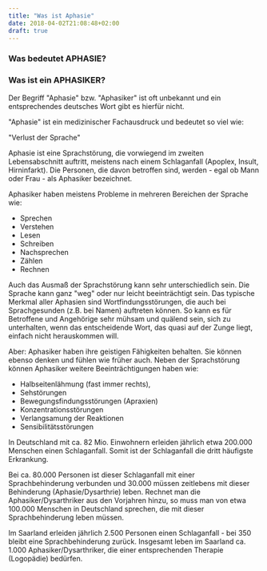 ```yaml
---
title: "Was ist Aphasie"
date: 2018-04-02T21:08:48+02:00
draft: true
---
```

### Was bedeutet APHASIE?
### Was ist ein APHASIKER?

Der Begriff "Aphasie" bzw. "Aphasiker" ist oft unbekannt und ein entsprechendes deutsches Wort gibt es hierfür nicht.

"Aphasie" ist ein medizinischer Fachausdruck und bedeutet so viel wie:

"Verlust der Sprache"

Aphasie ist eine Sprachstörung, die vorwiegend im zweiten Lebensabschnitt auftritt, meistens nach einem Schlaganfall (Apoplex, Insult, Hirninfarkt). Die Personen, die davon betroffen sind, werden - egal ob Mann oder Frau - als Aphasiker bezeichnet.

Aphasiker haben meistens Probleme in mehreren Bereichen der Sprache wie:

* Sprechen
* Verstehen
* Lesen
* Schreiben
* Nachsprechen
* Zählen
* Rechnen

Auch das Ausmaß der Sprachstörung kann sehr unterschiedlich sein. Die Sprache kann ganz "weg" oder nur leicht beeinträchtigt sein. Das typische Merkmal aller Aphasien sind Wortfindungsstörungen, die auch bei Sprachgesunden (z.B. bei Namen) auftreten können. So kann es für Betroffene und Angehörige sehr mühsam und quälend sein, sich zu unterhalten, wenn das entscheidende Wort, das quasi auf der Zunge liegt, einfach nicht herauskommen will.

Aber: Aphasiker haben ihre geistigen Fähigkeiten behalten. Sie können ebenso denken und fühlen wie früher auch. Neben der Sprachstörung können Aphasiker weitere Beeinträchtigungen haben wie:

* Halbseitenlähmung (fast immer rechts),
* Sehstörungen
* Bewegungsfindungsstörungen (Apraxien)
* Konzentrationsstörungen
* Verlangsamung der Reaktionen
* Sensibilitätsstörungen

In Deutschland mit ca. 82 Mio. Einwohnern erleiden jährlich etwa 200.000 Menschen einen Schlaganfall. Somit ist der Schlaganfall die dritt häufigste Erkrankung.


Bei ca. 80.000 Personen ist dieser Schlaganfall mit einer Sprachbehinderung verbunden und 30.000 müssen zeitlebens mit dieser Behinderung (Aphasie/Dysarthrie) leben. Rechnet man die Aphasiker/Dysarthriker aus den Vorjahren hinzu, so muss man von etwa 100.000 Menschen in Deutschland sprechen, die mit dieser Sprachbehinderung leben müssen.


Im Saarland erleiden jährlich 2.500 Personen einen Schlaganfall - bei 350 bleibt eine Sprachbehinderung zurück. Insgesamt leben im Saarland ca. 1.000 Aphasiker/Dysarthriker, die einer entsprechenden Therapie (Logopädie) bedürfen.
